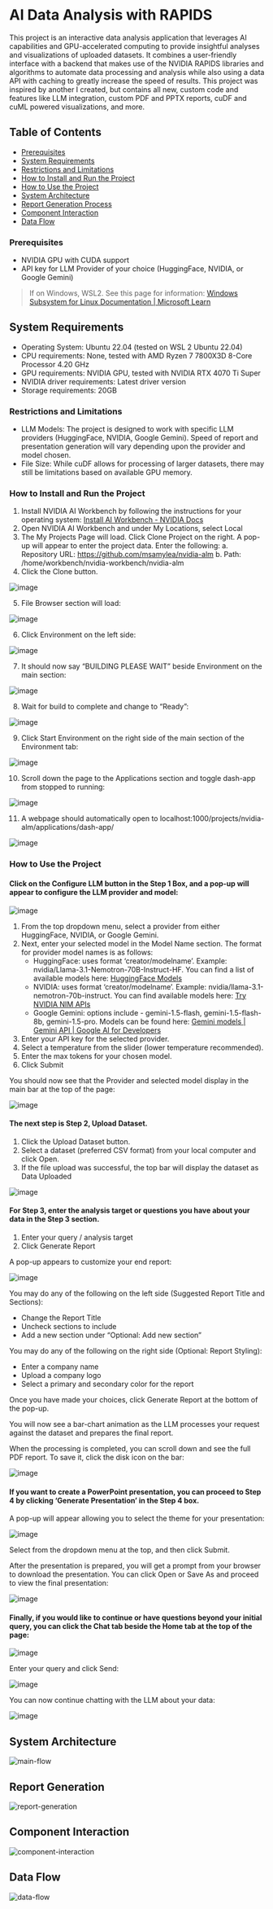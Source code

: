 # AI Data Analysis with RAPIDS
This project is an interactive data analysis application that leverages AI capabilities and GPU-accelerated computing to provide insightful analyses and visualizations of uploaded datasets. It combines a user-friendly interface with a backend that makes use of the NVIDIA RAPIDS libraries and algorithms to automate data processing and analysis while also using a data API with caching to greatly increase the speed of results.
This project was inspired by another I created, but contains all new, custom code and features like LLM integration, custom PDF and PPTX reports, cuDF and cuML powered visualizations, and more.

## Table of Contents
- [Prerequisites](#prerequisites)
- [System Requirements](#system-requirements)
- [Restrictions and Limitations](#restrictions-and-limitations)
- [How to Install and Run the Project](#how-to-install-and-run-the-project)
- [How to Use the Project](#how-to-use-the-project)
- [System Architecture](#system-architecture)
- [Report Generation Process](#report-generation)
- [Component Interaction](#component-interaction)
- [Data Flow](#data-flow)
  
### Prerequisites

- NVIDIA GPU with CUDA support
- API key for LLM Provider of your choice (HuggingFace, NVIDIA, or Google Gemini)
> If on Windows, WSL2.  See this page for information: [Windows Subsystem for Linux Documentation | Microsoft Learn](https://learn.microsoft.com/en-us/windows/wsl/install)

## System Requirements
- Operating System: Ubuntu 22.04 (tested on WSL 2 Ubuntu 22.04)
- CPU requirements: None, tested with AMD Ryzen 7 7800X3D 8-Core Processor 4.20 GHz
- GPU requirements: NVIDIA GPU, tested with NVIDIA RTX 4070 Ti Super
- NVIDIA driver requirements: Latest driver version
- Storage requirements: 20GB

### Restrictions and Limitations
-	LLM Models: The project is designed to work with specific LLM providers (HuggingFace, NVIDIA, Google Gemini). Speed of report and presentation generation will vary depending upon the provider and model chosen.
-	File Size: While cuDF allows for processing of larger datasets, there may still be limitations based on available GPU memory.

### How to Install and Run the Project
1.	Install NVIDIA AI Workbench by following the instructions for your operating system:  [Install AI Workbench - NVIDIA Docs](https://docs.nvidia.com/ai-workbench/user-guide/latest/installation/overview.html)
2.	Open NVIDIA AI Workbench and under My Locations, select Local
3.	The My Projects Page will load. Click Clone Project on the right.  A pop-up will appear to enter the project data.  Enter the following:
a.	Repository URL: https://github.com/msamylea/nvidia-alm
b.	Path: /home/workbench/nvidia-workbench/nvidia-alm
4.	Click the Clone button.

 ![image](https://github.com/user-attachments/assets/7ccba2c0-fcf5-4040-a36e-993fd51771e4)


5.	File Browser section will load:

 ![image](https://github.com/user-attachments/assets/fd673b4e-b7d3-4bdf-9d83-6a2bc2f00e44)


6.	Click Environment on the left side:

 ![image](https://github.com/user-attachments/assets/5facfda1-5675-4c49-9459-9c82d9592f01)


7.	It should now say “BUILDING PLEASE WAIT” beside Environment on the main section:

![image](https://github.com/user-attachments/assets/487c65b0-f84d-4579-b304-8056e9154e54)


8.	Wait for build to complete and change to “Ready”:

![image](https://github.com/user-attachments/assets/d1db17bb-6b04-4173-aeb3-223c90dc1e7f)


9.	Click Start Environment on the right side of the main section of the Environment tab:

![image](https://github.com/user-attachments/assets/9bd624ea-16aa-4e39-b4d1-7a574ee35085)


10.	Scroll down the page to the Applications section and toggle dash-app from stopped to running:

![image](https://github.com/user-attachments/assets/4f12fc51-d7bb-4535-a965-2c2cd6f30c3c)


11.	A webpage should automatically open to localhost:1000/projects/nvidia-alm/applications/dash-app/

![image](https://github.com/user-attachments/assets/1f098796-7e93-4ca1-a9f2-b551d8bf4247)


### How to Use the Project

#### Click on the Configure LLM button in the Step 1 Box, and a pop-up will appear to configure the LLM provider and model:

 ![image](https://github.com/user-attachments/assets/914f691f-f5c1-4628-a16c-f2beb5736476)


1.	From the top dropdown menu, select a provider from either HuggingFace, NVIDIA, or Google Gemini.
2.	Next, enter your selected model in the Model Name section.  The format for provider model names is as follows:
    - HuggingFace: uses format ‘creator/modelname’.  Example: nvidia/Llama-3.1-Nemotron-70B-Instruct-HF.  You can find a list of available models here: [HuggingFace Models](https://huggingface.co/models)
    - NVIDIA: uses format ‘creator/modelname’. Example: nvidia/llama-3.1-nemotron-70b-instruct. You can find available models here: [Try NVIDIA NIM APIs](https://build.nvidia.com/nim)
    - Google Gemini: options include - gemini-1.5-flash, gemini-1.5-flash-8b, gemini-1.5-pro.  Models can be found here: [Gemini models  |  Gemini API  |  Google AI for Developers](https://ai.google.dev/gemini-api/docs/models/gemini)
3.	Enter your API key for the selected provider.
4.	Select a temperature from the slider (lower temperature recommended).
5.	Enter the max tokens for your chosen model.
6.	Click Submit

You should now see that the Provider and selected model display in the main bar at the top of the page:

  ![image](https://github.com/user-attachments/assets/eba3dba7-f587-41df-a9a5-323f32e54bcd)


#### The next step is Step 2, Upload Dataset.  
1.	Click the Upload Dataset button.
2.	Select a dataset (preferred CSV format) from your local computer and click Open.
3.	If the file upload was successful, the top bar will display the dataset as Data Uploaded
  
![image](https://github.com/user-attachments/assets/074fa8d2-74f2-448e-8647-86d9f8ebb9fa)

#### For Step 3, enter the analysis target or questions you have about your data in the Step 3 section.
1.	Enter your query / analysis target
2.	Click Generate Report

A pop-up appears to customize your end report:

![image](https://github.com/user-attachments/assets/bcab2bc4-3eaf-4f3b-802e-49c3f47d6371)

 
You may do any of the following on the left side (Suggested Report Title and Sections):
-	Change the Report Title
-	Uncheck sections to include
-	Add a new section under “Optional: Add new section”

You may do any of the following on the right side (Optional: Report Styling):
-	Enter a company name
-	Upload a company logo
-	Select a primary and secondary color for the report

Once you have made your choices, click Generate Report at the bottom of the pop-up.

You will now see a bar-chart animation as the LLM processes your request against the dataset and prepares the final report.

When the processing is completed, you can scroll down and see the full PDF report.  To save it, click the disk icon on the bar:

  ![image](https://github.com/user-attachments/assets/a9393411-9cbc-42d0-8753-1ab92dad566a)


#### If you want to create a PowerPoint presentation, you can proceed to Step 4 by clicking ‘Generate Presentation’ in the Step 4 box.

A pop-up will appear allowing you to select the theme for your presentation:
  
![image](https://github.com/user-attachments/assets/8fa58422-a374-425b-997b-98ca53decae0)

Select from the dropdown menu at the top, and then click Submit.

After the presentation is prepared, you will get a prompt from your browser to download the presentation.  You can click Open or Save As and proceed to view the final presentation:
 
![image](https://github.com/user-attachments/assets/b3f0d483-70a0-4f09-85d7-2a523bace1ef)

#### Finally, if you would like to continue or have questions beyond your initial query, you can click the Chat tab beside the Home tab at the top of the page:

![image](https://github.com/user-attachments/assets/c0c04c9c-5cd5-47d9-9192-941f2f7342f2)


Enter your query and click Send:

![image](https://github.com/user-attachments/assets/61b73ee9-555c-4d85-b1b0-069caf7253c0)
  

You can now continue chatting with the LLM about your data:
 
![image](https://github.com/user-attachments/assets/eaece3b2-c1c0-4ee1-a85f-b2a276c3dd6e)


## System Architecture

![main-flow](https://github.com/user-attachments/assets/d1b3503d-22cc-4534-a233-edf63eabecf1)

 
## Report Generation

![report-generation](https://github.com/user-attachments/assets/f98bdc6f-4f75-4df5-b1ce-b16fc48205b3)

 
## Component Interaction

![component-interaction](https://github.com/user-attachments/assets/a9a3c9d3-90c1-49fc-b098-d8fa2360ec27)

## Data Flow

![data-flow](https://github.com/user-attachments/assets/3004f960-edfb-44e8-9e4f-bbcca6b73733)





